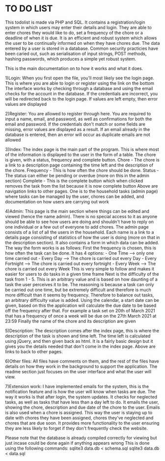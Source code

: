 # TO DO LIST
This todolist is made via PHP and SQL. It contains a registration/login system in which users may enter their details and login.
They are able to enter chores they would like to do, set a frequency of the chore or a deadline of when it is due. It is an efficient and 
robust system which allows the user to be continually informed on when they have chores due. The data entered by a user is stored in a database.
Common security practicies have been caried out, such as serialisation of input strings, POST methods, hashing passwords, which produces a simple yet robust system.

This is the main documentation on to how it works and what it does.

1)Login:
When you first open the file, you'll most likely see the login page. This is where you are able to login or register using the link on the bottom
The interface works by checking through a database and using the email checks for the account in the database. 
If the credentials are incorrect, you will be redirected back to the login page. If values are left empty, then error values are displayed

2)Register:
You are allowed to register through here. You are required to input a name, email, and password, as well as confirmations for both the email and password.
If the credentials don't match or some fields are missing, error values are displayed as a result.
If an email already in the database is entered, then an error will occur as duplicate emails are not allowed

3)Index:
The index page is the main part of the program. This is where most of the information is displayed to the user in the form of a table.
The chore is given, with a status, frequency and complete button. 
Chore - The chore is a link to a description page containing the time left and the description of the chore.
Frequency - This is how often the chore should be done.
Status - The status can either be pending or overdue (more on this in the admin section)
Complete - This is the complete button which when clicked removes the task from the list because it is now complete button
Above are navigation links to other pages. One is to the household tasks (admin page) where tasks can be managed by the user, chores can be added, and documentation on how users are carrying out work

4)Admin:
This page is the main section where things can be edited and viewed (hence the name admin).
There is no special access to it as anyone should be able to see how users are doing and shouldn't have to reply on one individual or a few out of everyone to add chores.
The admin page consists of a list of all the users in the household. Each name is a link to a details page consisting of statistics of how the user is doing (more on that in the description section).
It also contains a form in which data can be added. The way the form works is as follows:
First the frequency is chosen, this is how often the task can be done. It has 4 options:
    - One Time --> only one time carried out
    - Every Day --> The chore is carried out every Day
    - Every Fortnight --> The chore is carried out every fortnight
    - Every Week --> The chore is carried out every Week
This is very simple to follow and makes it easier for users to do tasks in a given time frame
Next is the difficulty of the task from 1 - 5. This is an arbitrary value and is based on how daunting of a task the user perceives it to be.
The reasoning is because a task can only be carried out one time, but be extremely difficult and therefore is much more difficult than it seems by frequency.
Therefore to balance out tasks, an arbitrary difficulty value is added.
Using the calendar, a start date can be given, based on this the application will calculate the due date to be based off the frequency after that.
For example a task set on 20th of March 2021 that has a frequency of once a week will be due on the 27th March 2021 at 23:59
Finally the name of the chore and its description are given

5)Description:
The description comes after the index page, this is where the description of the task is shown and time left. 
The time left is calculated using jQuery, and then given back as html. It is a fairly basic design but it gives you the details needed that don't come in the index page.
Above are links to back to other pages.

6)Other files:
All files have comments on them, and the rest of the files have details on how they work in the background to support the application.
The readme section just focuses on the user interface and what the user will view.

7)Extension work:
I have implemented emails for the system, this is the notification feature and is how the user will know when tasks are due. The way it works is that after login, the system updates.
It checks for neglected tasks, as well as tasks that have less than a day left to do. It emails the user, showing the chore, description and due date of the chore to the user.
Emails is also used when a chore is assigned. This way the user is staying up to date with chores they have been assigned, chores they've neglected and chores that are due soon.
It provides more functionality to the user ensuring they are less likely to forget if they don't frequently check the website.

Please note that the database is already compiled correctly for viewing but just incase could be done again if anything appears wrong
This is done using the following commands:
sqlite3 data.db < schema.sql
sqlite3 data.db < data.sql
